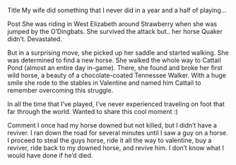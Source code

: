 Title
My wife did something that I never did in a year and a half of playing...

Post
She was riding in West Elizabeth around Strawberry when she was jumped by the O’Dingbats. She survived the attack but.. her horse Quaker didn’t. Devastated.

But in a surprising move, she picked up her saddle and started walking. She was determined to find a new horse. She walked the whole way to Cattail Pond (almost an entire day in-game). There, she found and broke her first wild horse, a beauty of a chocolate-coated Tennessee Walker. With a huge smile she rode to the stables in Valentine and named him Cattail to remember overcoming this struggle.

In all the time that I’ve played, I’ve never experienced traveling on foot that far through the world. Wanted to share this cool moment :)

Comment
I once had my horse downed but not killed, but I didn’t have a reviver. I ran down the road for several minutes until I saw a guy on a horse. I proceed to steal the guys horse, ride it all the way to valentine, buy a reviver, ride back to my downed horse, and revive him. I don’t know what I would have done if he’d died.
